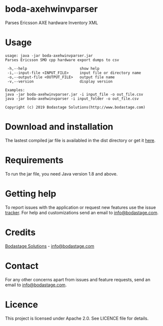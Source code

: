 # boda-axehwinvparser
Parses Ericsson AXE hardware Inventory XML


# Usage
```
usage: java -jar boda-axehwinvparser.jar
Parses Ericsson SMO cpp hardware export dumps to csv

 -h,--help                        show help
 -i,--input-file <INPUT_FILE>     input file or directory name
 -o,--output-file <OUTPUT_FILE>   output file name
 -v,--version                     display version

Examples:
java -jar boda-axehwinvparser.jar -i input_file -o out_file.csv
java -jar boda-axehwinvparser -i input_folder -o out_file.csv

Copyright (c) 2019 Bodastage Solutions(http://www.bodastage.com)
```


# Download and installation
The lastest compiled jar file is availabled in the dist directory or get it [here](https://github.com/bodastage/boda-axehwinvparser/blob/master/dist/boda-axehwinvparser.jar?raw=true).

# Requirements
To run the jar file, you need Java version 1.8 and above.

# Getting help
To report issues with the application or request new features use the issue [tracker](https://github.com/bodastage/boda-axehwinvparser/issues). For help and customizations send an email to info@bodastage.com.

# Credits
[Bodastage Solutions](http://www.bodastage.com) - info@bodastage.com

# Contact
For any other concerns apart from issues and feature requests, send an email to info@bodastage.com.

# Licence
This project is licensed under Apache 2.0. See LICENCE file for details.